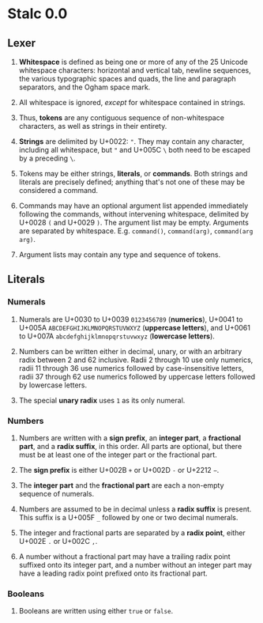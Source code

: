 # Stalc 0.0

## Lexer

1. **Whitespace** is defined as being one or more of any of the 25 Unicode
   whitespace characters: horizontal and vertical tab, newline sequences, the
   various typographic spaces and quads, the line and paragraph separators, and
   the Ogham space mark.

2. All whitespace is ignored, _except_ for whitespace contained in strings.

3. Thus, **tokens** are any contiguous sequence of non-whitespace characters,
   as well as strings in their entirety.

4. **Strings** are delimited by U+0022: `"`. They may contain any character,
   including all whitespace, but `"` and U+005C `\` both need to be escaped by
   a preceding `\`.

5. Tokens may be either strings, **literals**, or **commands**. Both strings
   and literals are precisely defined; anything that's not one of these may be
   considered a command.

6. Commands may have an optional argument list appended immediately following
   the commands, without intervening whitespace, delimited by U+0028 `(` and
   U+0029 `)`. The argument list may be empty. Arguments are separated by
   whitespace. E.g. `command()`, `command(arg)`, `command(arg arg)`.

7. Argument lists may contain any type and sequence of tokens.

## Literals

### Numerals

1. Numerals are U+0030 to U+0039 `0123456789` (**numerics**), U+0041 to U+005A
   `ABCDEFGHIJKLMNOPQRSTUVWXYZ` (**uppercase letters**), and U+0061 to U+007A
   `abcdefghijklmnopqrstuvwxyz` (**lowercase letters**).

2. Numbers can be written either in decimal, unary, or with an arbitrary radix
   between 2 and 62 inclusive. Radii 2 through 10 use only numerics, radii 11
   through 36 use numerics followed by case-insensitive letters, radii 37
   through 62 use numerics followed by uppercase letters followed by lowercase
   letters.

3. The special **unary radix** uses `1` as its only numeral.

### Numbers

1. Numbers are written with a **sign prefix**, an **integer part**, a
   **fractional part**, and a **radix suffix**, in this order. All parts are
   optional, but there must be at least one of the integer part or the
   fractional part.

2. The **sign prefix** is either U+002B `+` or U+002D `-` or U+2212 `−`.

3. The **integer part** and the **fractional part** are each a non-empty
   sequence of numerals.

4. Numbers are assumed to be in decimal unless a **radix suffix** is present.
   This suffix is a U+005F `_` followed by one or two decimal numerals.

5. The integer and fractional parts are separated by a **radix point**, either
   U+002E `.` or U+002C `,`.

6. A number without a fractional part may have a trailing radix point suffixed
   onto its integer part, and a number without an integer part may have a
   leading radix point prefixed onto its fractional part.

### Booleans

1. Booleans are written using either `true` or `false`.
